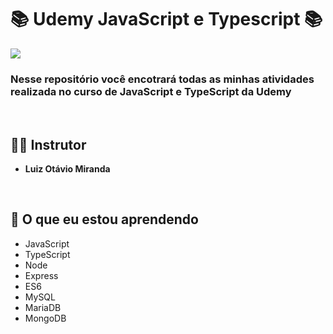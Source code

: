# 📚 Udemy JavaScript e Typescript 📚
<img src="https://s.udemycdn.com/meta/default-meta-image-v2.png">

<br />

### Nesse repositório você encotrará todas as minhas atividades realizada no curso de JavaScript e TypeScript da Udemy

<br />

## 👨‍🏫 Instrutor

- **Luiz Otávio Miranda**

<br />

## 🤔 O que eu estou aprendendo

- JavaScript
- TypeScript
- Node
- Express
- ES6
- MySQL
- MariaDB
- MongoDB
